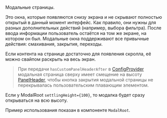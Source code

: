 Модальные страницы.

Это окна, которые появляются снизу экрана и не скрывают полностью открытый в данный момент интерфейс. Как правило, они нужны для разных дополнительных действий (например, выбора фильтра). После ввода информации пользователь остаётся на том же экране, на котором он был. Модальные окна поддерживают все привычные действия: смахивания, закрытия, переходы.

Если контента на странице достаточно для появления скролла, её можно свайпом раскрыть на весь экран.

> При передачи `hasCustomPanelHeaderAfter` в [ConfigProvider](#/ConfigProvider) модальная страница
> сверху имеет смещение на высоту [PanelHeader](#/PanelHeader), чтобы кнопка закрытия модальной
> страницы не перекрывалась пользовательским плавающим элементом.

Если у ModalRoot `settlingHeight={100}`, то модалка будет сразу открываться на всю высоту.

Пример использования показан в компоненте `ModalRoot`.
